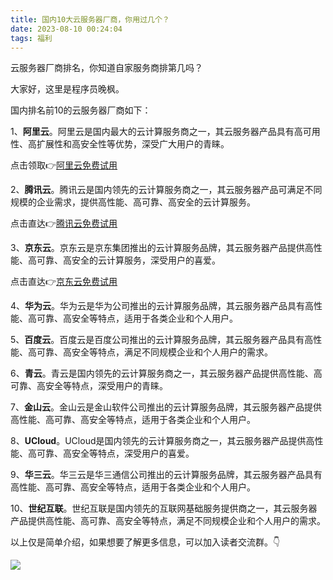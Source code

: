 ```yaml
---
title: 国内10大云服务器厂商，你用过几个？
date: 2023-08-10 00:24:04
tags: 福利
---
```


云服务器厂商排名，你知道自家服务商排第几吗？

大家好，这里是程序员晚枫。

国内排名前10的云服务器厂商如下：

1、**阿里云**。阿里云是国内最大的云计算服务商之一，其云服务器产品具有高可用性、高扩展性和高安全性等优势，深受广大用户的青睐。

点击领取👉[阿里云免费试用](https://free.aliyun.com?userCode=t6duaoe1)

2、**腾讯云**。腾讯云是国内领先的云计算服务商之一，其云服务器产品可满足不同规模的企业需求，提供高性能、高可靠、高安全的云计算服务。

点击直达👉[腾讯云免费试用](https://curl.qcloud.com/3csDz9jU)

3、**京东云**。京东云是京东集团推出的云计算服务品牌，其云服务器产品提供高性能、高可靠、高安全的云计算服务，深受用户的喜爱。

点击直达👉[京东云免费试用](https://3.cn/1MKdr-e9)

4、**华为云**。华为云是华为公司推出的云计算服务品牌，其云服务器产品具有高性能、高可靠、高安全等特点，适用于各类企业和个人用户。


5、**百度云**。百度云是百度公司推出的云计算服务品牌，其云服务器产品具有高性能、高可靠、高安全等特点，满足不同规模企业和个人用户的需求。

6、**青云**。青云是国内领先的云计算服务商之一，其云服务器产品提供高性能、高可靠、高安全等特点，深受用户的青睐。

7、**金山云**。金山云是金山软件公司推出的云计算服务品牌，其云服务器产品提供高性能、高可靠、高安全等特点，适用于各类企业和个人用户。

8、**UCloud**。UCloud是国内领先的云计算服务商之一，其云服务器产品提供高性能、高可靠、高安全等特点，深受用户的喜爱。

9、**华三云**。华三云是华三通信公司推出的云计算服务品牌，其云服务器产品具有高性能、高可靠、高安全等特点，适用于各类企业和个人用户。

10、**世纪互联**。世纪互联是国内领先的互联网基础服务提供商之一，其云服务器产品提供高性能、高可靠、高安全等特点，满足不同规模企业和个人用户的需求。

以上仅是简单介绍，如果想要了解更多信息，可以加入读者交流群。👇

![](https://cos.python-office.com/group/free-group.jpg)